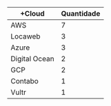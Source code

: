 |+Cloud | Quantidade |
|------------ | -----------|
|AWS |7 |
|Locaweb |3 |
|Azure |3 |
|Digital Ocean |2 |
|GCP |2 |
|Contabo |1 |
|Vultr |1 |
